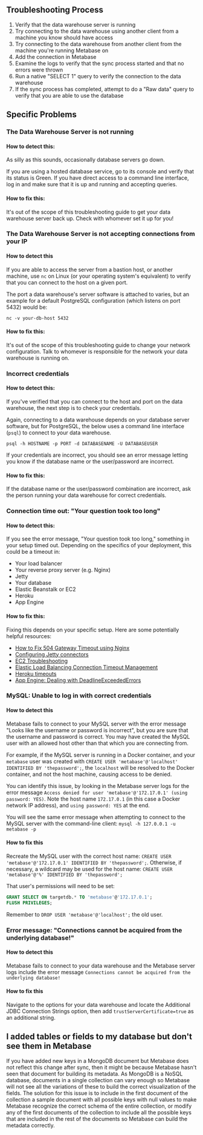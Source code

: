 ## Troubleshooting Process

1. Verify that the data warehouse server is running
2. Try connecting to the data warehouse using another client from a machine you know should have access
3. Try connecting to the data warehouse from another client from the machine you're running Metabase on
4. Add the connection in Metabase
5. Examine the logs to verify that the sync process started and that no errors were thrown
6. Run a native "SELECT 1" query to verify the connection to the data warehouse
7. If the sync process has completed, attempt to do a "Raw data" query to verify that you are able to use the database

## Specific Problems

### The Data Warehouse Server is not running

#### How to detect this:

As silly as this sounds, occasionally database servers go down.

If you are using a hosted database service, go to its console and verify that its status is Green. If you have direct access to a command line interface, log in and make sure that it is up and running and accepting queries.

#### How to fix this:

It's out of the scope of this troubleshooting guide to get your data warehouse server back up. Check with whomever set it up for you!

### The Data Warehouse Server is not accepting connections from your IP

#### How to detect this

If you are able to access the server from a bastion host, or another machine, use `nc` on Linux (or your operating system's equivalent) to verify that you can connect to the host on a given port.

The port a data warehouse's server software is attached to varies, but an example for a default PostgreSQL configuration (which listens on port 5432) would be:

`nc -v your-db-host 5432`

#### How to fix this:

It's out of the scope of this troubleshooting guide to change your network configuration. Talk to whomever is responsible for the network your data warehouse is running on.

### Incorrect credentials

#### How to detect this:

If you've verified that you can connect to the host and port on the data warehouse, the next step is to check your credentials.

Again, connecting to a data warehouse depends on your database server software, but for PostgreSQL, the below uses a command line interface (`psql`) to connect to your data warehouse.

`psql -h HOSTNAME -p PORT -d DATABASENAME -U DATABASEUSER`

If your credentials are incorrect, you should see an error message letting you know if the database name or the user/password are incorrect.

#### How to fix this:

If the database name or the user/password combination are incorrect, ask the person running your data warehouse for correct credentials.

### Connection time out: "Your question took too long"

#### How to detect this:

If you see the error message, "Your question took too long," something in your setup timed out. Depending on the specifics of your deployment, this could be a timeout in:

- Your load balancer
- Your reverse proxy server (e.g. Nginx)
- Jetty
- Your database
- Elastic Beanstalk or EC2
- Heroku
- App Engine

#### How to fix this:

Fixing this depends on your specific setup. Here are some potentially helpful resources:

- [How to Fix 504 Gateway Timeout using Nginx](https://www.scalescale.com/tips/nginx/504-gateway-time-out-using-nginx/)
- [Configuring Jetty connectors](https://www.eclipse.org/jetty/documentation/current/configuring-connectors.html)
- [EC2 Troubleshooting](https://docs.aws.amazon.com/AWSEC2/latest/UserGuide/TroubleshootingInstancesConnecting.html)
- [Elastic Load Balancing Connection Timeout Management](https://aws.amazon.com/blogs/aws/elb-idle-timeout-control/)
- [Heroku timeouts](https://devcenter.heroku.com/articles/request-timeout)
- [App Engine: Dealing with DeadlineExceededErrors](https://cloud.google.com/appengine/articles/deadlineexceedederrors)

### MySQL: Unable to log in with correct credentials

#### How to detect this

Metabase fails to connect to your MySQL server with the error message "Looks like the username or password is incorrect", but you are sure that the username and password is correct. You may have created the MySQL user with an allowed host other than that which you are connecting from.

For example, if the MySQL server is running in a Docker container, and your `metabase` user was created with `CREATE USER 'metabase'@'localhost' IDENTIFIED BY 'thepassword';`, the `localhost` will be resolved to the Docker container, and not the host machine, causing access to be denied.

You can identify this issue, by looking in the Metabase server logs for the error message `Access denied for user 'metabase'@'172.17.0.1' (using password: YES)`. Note the host name `172.17.0.1` (in this case a Docker network IP address), and `using password: YES` at the end.

You will see the same error message when attempting to connect to the MySQL server with the command-line client: `mysql -h 127.0.0.1 -u metabase -p`

#### How to fix this

Recreate the MySQL user with the correct host name: `CREATE USER 'metabase'@'172.17.0.1' IDENTIFIED BY 'thepassword';`. Otherwise, if necessary, a wildcard may be used for the host name: `CREATE USER 'metabase'@'%' IDENTIFIED BY 'thepassword';`

That user's permissions will need to be set:

```sql
GRANT SELECT ON targetdb.* TO 'metabase'@'172.17.0.1';
FLUSH PRIVILEGES;
```

Remember to `DROP USER 'metabase'@'localhost';` the old user.

### Error message: "Connections cannot be acquired from the underlying database!"

#### How to detect this

Metabase fails to connect to your data warehouse and the Metabase server logs include the error message `Connections cannot be acquired from the underlying database!`

#### How to fix this

Navigate to the options for your data warehouse and locate the Additional JDBC Connection Strings option, then add `trustServerCertificate=true` as an additional string.

## I added tables or fields to my database but don't see them in Metabase
If you have added new keys in a MongoDB document but Metabase does not reflect this change after sync, then it might be because Metabase hasn't seen that document for building its metadata. As MongoDB is a NoSQL database, documents in a single collection can vary enough so Metabase will not see all the variations of these to build the correct visualization of the fields. The solution for this issue is to include in the first document of the collection a sample document with all possible keys with null values to make Metabase recognize the correct schema of the entire collection, or modify any of the first documents of the collection to include all the possible keys that are included in the rest of the documents so Metabase can build the metadata correctly.